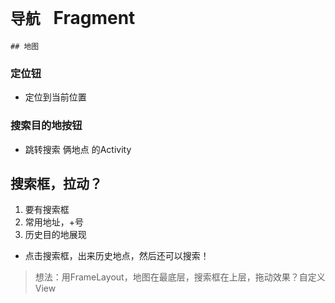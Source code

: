 # `导航 `  Fragment

	## 地图

### 定位钮

+ 定位到当前位置

### 搜索目的地按钮

+ 跳转搜索 俩地点 的Activity

## 搜索框，拉动？

1. 要有搜索框
2. 常用地址，+号
3. 历史目的地展现



+ 点击搜索框，出来历史地点，然后还可以搜索！

> 想法：用FrameLayout，地图在最底层，搜索框在上层，拖动效果？自定义View